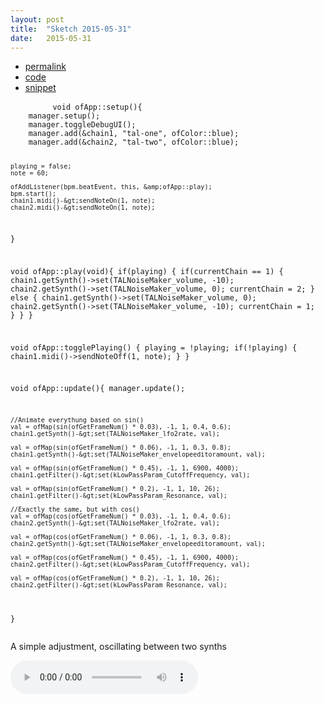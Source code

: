 ```yaml
---
layout: post
title:  "Sketch 2015-05-31"
date:   2015-05-31
---
```

<div class="code">
    <ul>
		<li><a href="{% post_url 2015-05-31-sketch %}">permalink</a></li>
		<li><a href="https://github.com/dailysketches/dailySketches/tree/master/sketches/2015-05-31">code</a></li>
		<li><a href="#" class="snippet-button">snippet</a></li>
	</ul>
    <pre class="snippet">
        <code class="cpp">void ofApp::setup(){
    manager.setup();
    manager.toggleDebugUI();
    manager.add(&amp;chain1, "tal-one", ofColor::blue);
    manager.add(&amp;chain2, "tal-two", ofColor::blue);

    playing = false;
    note = 60;
    
    ofAddListener(bpm.beatEvent, this, &amp;ofApp::play);
    bpm.start();
    chain1.midi()-&gt;sendNoteOn(1, note);
    chain2.midi()-&gt;sendNoteOn(1, note);
}

void ofApp::play(void){
    if(playing) {
        if(currentChain == 1) {
            chain1.getSynth()-&gt;set(TALNoiseMaker_volume, -10);
            chain2.getSynth()-&gt;set(TALNoiseMaker_volume, 0);
            currentChain = 2;
        } else {
            chain1.getSynth()-&gt;set(TALNoiseMaker_volume, 0);
            chain2.getSynth()-&gt;set(TALNoiseMaker_volume, -10);
            currentChain = 1;
        }
    }
}

void ofApp::togglePlaying() {
    playing = !playing;
    if(!playing) {
        chain1.midi()-&gt;sendNoteOff(1, note);
    }
}

void ofApp::update(){
    manager.update();
    
    //Animate everythung based on sin()
    val = ofMap(sin(ofGetFrameNum() * 0.03), -1, 1, 0.4, 0.6);
    chain1.getSynth()-&gt;set(TALNoiseMaker_lfo2rate, val);
    
    val = ofMap(sin(ofGetFrameNum() * 0.06), -1, 1, 0.3, 0.8);
    chain1.getSynth()-&gt;set(TALNoiseMaker_envelopeeditoramount, val);
    
    val = ofMap(sin(ofGetFrameNum() * 0.45), -1, 1, 6900, 4000);
    chain1.getFilter()-&gt;set(kLowPassParam_CutoffFrequency, val);
    
    val = ofMap(sin(ofGetFrameNum() * 0.2), -1, 1, 10, 26);
    chain1.getFilter()-&gt;set(kLowPassParam_Resonance, val);
    
    //Exactly the same, but with cos()
    val = ofMap(cos(ofGetFrameNum() * 0.03), -1, 1, 0.4, 0.6);
    chain2.getSynth()-&gt;set(TALNoiseMaker_lfo2rate, val);
    
    val = ofMap(cos(ofGetFrameNum() * 0.06), -1, 1, 0.3, 0.8);
    chain2.getSynth()-&gt;set(TALNoiseMaker_envelopeeditoramount, val);
    
    val = ofMap(cos(ofGetFrameNum() * 0.45), -1, 1, 6900, 4000);
    chain2.getFilter()-&gt;set(kLowPassParam_CutoffFrequency, val);
    
    val = ofMap(cos(ofGetFrameNum() * 0.2), -1, 1, 10, 26);
    chain2.getFilter()-&gt;set(kLowPassParam_Resonance, val);
}</code>
    </pre>
</div>
<p class="description">A simple adjustment, oscillating between two synths</p>
<audio controls>
    <source src="https://github.com/dailysketches/sketches-2015-04-22/blob/master/openFrameworks/2015-05-31.mp3?raw=true" type="audio/mpeg">
    Your browser does not support the audio element.
</audio>